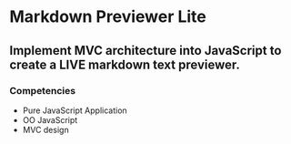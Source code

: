 # Markdown Previewer Lite

## Implement MVC architecture into JavaScript to create a LIVE markdown text previewer.

### Competencies
* Pure JavaScript Application
* OO JavaScript
* MVC design
